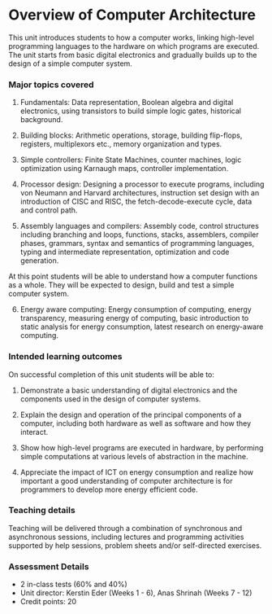 # Overview of Computer Architecture
This unit introduces students to how a computer works, linking high-level programming languages to the hardware on which programs are executed. The unit starts from basic digital electronics and gradually builds up to the design of a simple computer system.

### Major topics covered

1. Fundamentals: Data representation, Boolean algebra and digital electronics, using transistors to build simple logic gates, historical background.

2. Building blocks: Arithmetic operations, storage, building flip-flops, registers, multiplexors etc., memory organization and types.

3. Simple controllers: Finite State Machines, counter machines, logic optimization using Karnaugh maps, controller implementation.

4. Processor design: Designing a processor to execute programs, including von Neumann and Harvard architectures, instruction set design with an introduction of CISC and RISC, the fetch-decode-execute cycle, data and control path.

5. Assembly languages and compilers: Assembly code, control structures including branching and loops, functions, stacks, assemblers, compiler phases, grammars, syntax and semantics of programming languages, typing and intermediate representation, optimization and code generation.

At this point students will be able to understand how a computer functions as a whole. They will be expected to design, build and test a simple computer system.

6. Energy aware computing: Energy consumption of computing, energy transparency, measuring energy of computing, basic introduction to static analysis for energy consumption, latest research on energy-aware computing.

### Intended learning outcomes  
On successful completion of this unit students will be able to:

1. Demonstrate a basic understanding of digital electronics and the components used in the design of computer systems.

2. Explain the design and operation of the principal components of a computer, including both hardware as well as software and how they interact.

3. Show how high-level programs are executed in hardware, by performing simple computations at various levels of abstraction in the machine.

4. Appreciate the impact of ICT on energy consumption and realize how important a good understanding of computer architecture is for programmers to develop more energy efficient code.

### Teaching details  
Teaching will be delivered through a combination of synchronous and asynchronous sessions, including lectures and programming activities supported by help sessions, problem sheets and/or self-directed exercises.

### Assessment Details  
- 2 in-class tests (60% and 40%)
- Unit director: Kerstin Eder (Weeks 1 - 6), Anas Shrinah (Weeks 7 - 12)
- Credit points: 20
